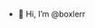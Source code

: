 - 👋 Hi, I’m @boxlerr
<!---
boxlerr/boxlerr is a ✨ special ✨ repository because its `README.md` (this file) appears on your GitHub profile.
You can click the Preview link to take a look at your changes.
--->
